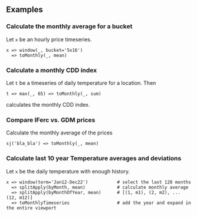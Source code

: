 ## Examples

### Calculate the monthly average for a bucket 

Let `x` be an hourly price timeseries.

```
x => window(_, bucket='5x16') 
  => toMonthly(_, mean)
```

### Calculate a monthly CDD index

Let `t` be a timeseries of daily temperature for a location.  Then  

```
t => max(_, 65) => toMonthly(_, sum)
```
calculates the monthly CDD index.

### Compare IFerc vs. GDM prices 

Calculate the monthly average of the prices 
```
sj('bla_bla') => toMonthly(_, mean)
```

[//]: # (### Calculate a historic heat-rate)

[//]: # ()
[//]: # (Let `e` be an hourly series for electricity prices.  Let `g` be a )

[//]: # (daily price series for natural gas prices. )

[//]: # ()
[//]: # (```)

[//]: # (e.window&#40;bucket=5x16&#41;)

[//]: # ( .toDaily&#40;mean&#41;)

[//]: # ( )
[//]: # (toDaily&#40;window&#40;e, bucket=5x16&#41;&#41;.withTz&#40;''&#41; )

[//]: # (```)


### Calculate last 10 year Temperature averages and deviations

Let `x` be the daily temperature with enough history.

```
x => window(term='Jan12-Dec22')           # select the last 120 months  
  => splitApply(byMonth, mean)            # calculate monthly average
  => splitApply(byMonthOfYear, mean)      # [(1, m1), (2, m2), ... (12, m12)] 
  => toMonthlyTimeseries                  # add the year and expand in the entire viewport  
```
